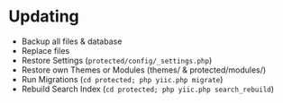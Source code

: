 Updating
=========

* Backup all files & database
* Replace files
* Restore Settings (``protected/config/_settings.php``)
* Restore own Themes or Modules (themes/ & protected/modules/)
* Run Migrations (``cd protected; php yiic.php migrate``)
* Rebuild Search Index (``cd protected; php yiic.php search_rebuild``)
